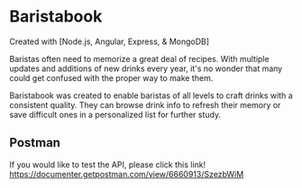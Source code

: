 # Baristabook

Created with [Node.js, Angular, Express, &amp; MongoDB]

Baristas often need to memorize a great deal of recipes. With multiple updates and additions of new drinks every year, it's no wonder that many could get confused with the proper way to make them.

Baristabook was created to enable baristas of all levels to craft drinks with a consistent quality. They can browse drink info to refresh their memory or save difficult ones in a personalized list for further study. 

## Postman

If you would like to test the API, please click this link!
https://documenter.getpostman.com/view/6660913/SzezbWiM
